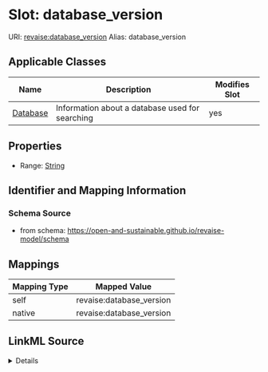 

# Slot: database_version 



URI: [revaise:database_version](https://open-and-sustainable.github.io/revaise-model/schema/database_version)
Alias: database_version

<!-- no inheritance hierarchy -->





## Applicable Classes

| Name | Description | Modifies Slot |
| --- | --- | --- |
| [Database](Database.md) | Information about a database used for searching |  yes  |






## Properties

* Range: [String](String.md)




## Identifier and Mapping Information






### Schema Source


* from schema: https://open-and-sustainable.github.io/revaise-model/schema




## Mappings

| Mapping Type | Mapped Value |
| ---  | ---  |
| self | revaise:database_version |
| native | revaise:database_version |




## LinkML Source

<details>
```yaml
name: database_version
from_schema: https://open-and-sustainable.github.io/revaise-model/schema
rank: 1000
alias: database_version
domain_of:
- Database
range: string

```
</details>